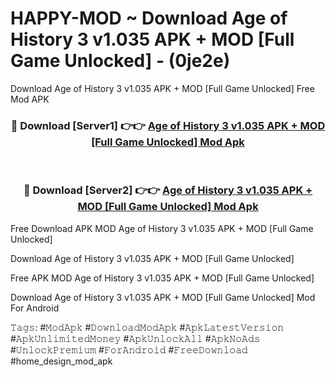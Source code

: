 # HAPPY-MOD ~ Download Age of History 3 v1.035 APK + MOD [Full Game Unlocked] - (0je2e)
Download Age of History 3 v1.035 APK + MOD [Full Game Unlocked] Free Mod APK

<div align="center">
<h3>🔴 Download [Server1] 👉👉 <a href="https://apk-comot.site?title=Age_of_History_3_v1.035_APK_+_MOD_[Full_Game_Unlocked]">Age of History 3 v1.035 APK + MOD [Full Game Unlocked] Mod Apk</a></h3><br>

<h3>🔴 Download [Server2] 👉👉 <a href="https://apk-comot.site?title=Age_of_History_3_v1.035_APK_+_MOD_[Full_Game_Unlocked]">Age of History 3 v1.035 APK + MOD [Full Game Unlocked] Mod Apk</a></h3>
</div>


Free Download APK MOD Age of History 3 v1.035 APK + MOD [Full Game Unlocked]

Download Age of History 3 v1.035 APK + MOD [Full Game Unlocked] 

Free APK MOD Age of History 3 v1.035 APK + MOD [Full Game Unlocked] 

Download Age of History 3 v1.035 APK + MOD [Full Game Unlocked] Mod For Android

𝚃𝚊𝚐𝚜: #𝙼𝚘𝚍𝙰𝚙𝚔 #𝙳𝚘𝚠𝚗𝚕𝚘𝚊𝚍𝙼𝚘𝚍𝙰𝚙𝚔 #𝙰𝚙𝚔𝙻𝚊𝚝𝚎𝚜𝚝𝚅𝚎𝚛𝚜𝚒𝚘𝚗 #𝙰𝚙𝚔𝚄𝚗𝚕𝚒𝚖𝚒𝚝𝚎𝚍𝙼𝚘𝚗𝚎𝚢 #𝙰𝚙𝚔𝚄𝚗𝚕𝚘𝚌𝚔𝙰𝚕𝚕 #𝙰𝚙𝚔𝙽𝚘𝙰𝚍𝚜 #𝚄𝚗𝚕𝚘𝚌𝚔𝙿𝚛𝚎𝚖𝚒𝚞𝚖 #𝙵𝚘𝚛𝙰𝚗𝚍𝚛𝚘𝚒𝚍 #𝙵𝚛𝚎𝚎𝙳𝚘𝚠𝚗𝚕𝚘𝚊𝚍 #home_design_mod_apk